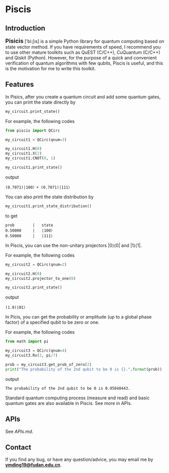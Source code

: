 # Piscis 

## Introduction

<font size=4>**Pisicis**</font> [’bi:ʃıs] is a  simple Python library for quantum computing based on state vector method. If you have requirements of speed, I recommend you to use other mature toolkits such as QuEST (C/C++), CuQuantum (C/C++) and Qiskit (Python). However, for the purpose of a quick and convenient verification of quantum algorithms with few qubits, Piscis is useful, and this is the motivation for me to write this toolkit.

## Features

In Pisics, after you create a quantum circuit and add some 
quantum gates, 
you can print the state directly by 

```Python
my_circuit.print_state()
```



For example, the following codes 

```Python
from piscis import QCirc

my_circuit1 = QCirc(qnum=3)

my_circuit1.H(0)
my_circuit1.X(2)
my_circuit1.CNOT(0, 1)

my_circuit1.print_state()
```
output 

```angular2html
(0.7071)|100〉+ (0.7071)|111〉
```

You can also print the state distribution by
```Python
my_circuit1.print_state_distribution()
```
to get
```angular2html
prob		|	state	
0.50000		|	|100〉
0.50000		|	|111〉
```

In Piscis, you can use the non-unitary projectors $|0\rangle\langle0|$ and $|1\rangle\langle1|$.

For example, the following codes 
```Python
my_circuit2 = QCirc(qnum=2)

my_circuit2.H(0)
my_circuit2.projector_to_one(0)

my_circuit2.print_state()
```
output
```angular2html
(1.0)|01〉
```

In Picis, you can get the probability or amplitude (up to a global phase factor) of a specified qubit 
to be zero or one.

For example, the following codes
```Python
from math import pi

my_circuit3 = QCirc(qnum=4)
my_circuit3.Rx(2, pi/7)

prob = my_circuit3.get_prob_of_zero(2)
print("The probability of the 2nd qubit to be 0 is {}.".format(prob))
```
output
```angular2html
The probability of the 2nd qubit to be 0 is 0.95048443.
```


Standard quantum computing process (measure and read) and basic 
quantum gates are also available in Piscis. See more in APIs.

## APIs
See *APIs.md*.

## Contact

If you find any bug, or have any question/advice, you may 
email me by **ymding19@fudan.edu.cn**.

